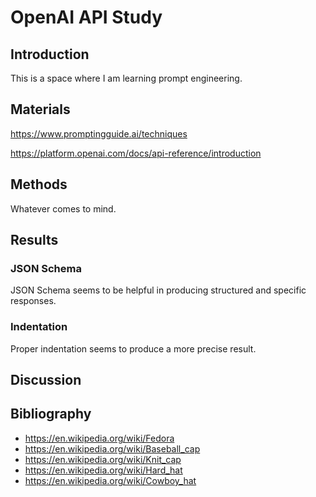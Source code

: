 # OpenAI API Study

## Introduction

This is a space where I am learning prompt engineering.

## Materials

https://www.promptingguide.ai/techniques

https://platform.openai.com/docs/api-reference/introduction

## Methods

Whatever comes to mind.

## Results

### JSON Schema

JSON Schema seems to be helpful in producing structured and specific responses.

### Indentation

Proper indentation seems to produce a more precise result.

## Discussion

## Bibliography

- https://en.wikipedia.org/wiki/Fedora
- https://en.wikipedia.org/wiki/Baseball_cap
- https://en.wikipedia.org/wiki/Knit_cap
- https://en.wikipedia.org/wiki/Hard_hat
- https://en.wikipedia.org/wiki/Cowboy_hat
